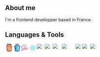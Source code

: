 ## About me

I'm a frontend developper based in France.

## Languages & Tools

<img align="left" width="26px" src="https://raw.githubusercontent.com/github/explore/80688e429a7d4ef2fca1e82350fe8e3517d3494d/topics/html/html.png" />
<img align="left"width="26px" src="https://raw.githubusercontent.com/github/explore/80688e429a7d4ef2fca1e82350fe8e3517d3494d/topics/css/css.png" />
<img align="left"width="26px" src="https://raw.githubusercontent.com/github/explore/80688e429a7d4ef2fca1e82350fe8e3517d3494d/topics/sass/sass.png" />
<img align="left"width="26px" src="https://raw.githubusercontent.com/github/explore/80688e429a7d4ef2fca1e82350fe8e3517d3494d/topics/react/react.png" />
<img align="left" width="26px" src="https://camo.githubusercontent.com/efb6bf87c512cb50ebedea1411d6ee2dd64448b3d400d4cddb3373eddf6afc25/68747470733a2f2f696d616765732e6374666173736574732e6e65742f6862336964366167347261712f364e63584c3066546c5358523974564c31344c594a2f63366132613364656134346362663436383236636436643535393662353739372f6170706c652d746f7563682d69636f6e2e706e67" />
<img align="left" width="26px" src="https://www.sanity.io/static/images/favicons/apple-icon-180x180.png" />
<img align="left" width="30px"src="https://upload.wikimedia.org/wikipedia/commons/thumb/d/d9/Node.js_logo.svg/590px-Node.js_logo.svg.png" />
<img align="left" width="45px"src="https://upload.wikimedia.org/wikipedia/commons/6/64/Expressjs.png" />
<img align="left" width="22px"src="https://upload.wikimedia.org/wikipedia/commons/3/33/Figma-logo.svg" />
<img align="left" width="26px"src="https://cdn-icons-png.flaticon.com/512/25/25231.png" />
<img align="left" width="26px"src="https://cdn.icon-icons.com/icons2/2415/PNG/512/git_original_wordmark_logo_icon_146510.png" />
